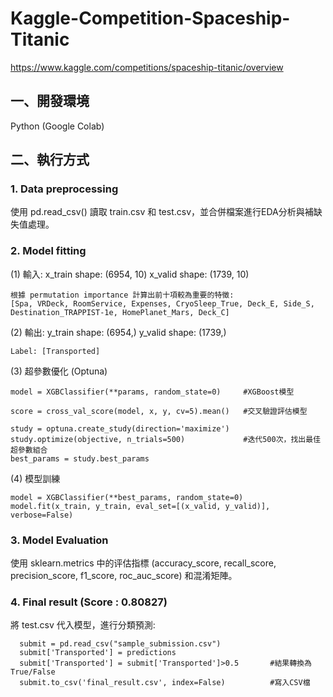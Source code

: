 # Kaggle-Competition-Spaceship-Titanic
https://www.kaggle.com/competitions/spaceship-titanic/overview
## 一、開發環境 

Python (Google Colab)   

## 二、執行方式 

### 1. Data preprocessing

使用 pd.read_csv() 讀取 train.csv 和 test.csv，並合併檔案進行EDA分析與補缺失值處理。

### 2. Model fitting
 
(1) 輸入: x_train shape: (6954, 10)
          x_valid shape:  (1739, 10)

    根據 permutation importance 計算出前十項較為重要的特徵: 
    [Spa, VRDeck, RoomService, Expenses, CryoSleep_True, Deck_E, Side_S, Destination_TRAPPIST-1e, HomePlanet_Mars, Deck_C]

(2) 輸出: y_train shape: (6954,)
          y_valid shape:  (1739,)

    Label: [Transported]

(3) 超參數優化 (Optuna)

    model = XGBClassifier(**params, random_state=0)     #XGBoost模型
  
    score = cross_val_score(model, x, y, cv=5).mean()   #交叉驗證評估模型

    study = optuna.create_study(direction='maximize')
    study.optimize(objective, n_trials=500)             #迭代500次，找出最佳超參數組合
    best_params = study.best_params
    
(4) 模型訓練
    
    model = XGBClassifier(**best_params, random_state=0)
    model.fit(x_train, y_train, eval_set=[(x_valid, y_valid)], verbose=False)

### 3. Model Evaluation

使用 sklearn.metrics 中的评估指標 (accuracy_score, recall_score, precision_score, f1_score, roc_auc_score) 和混淆矩陣。

### 4. Final result (Score : 0.80827)

將 test.csv 代入模型，進行分類預測:  
```predictions = model.predict(test)  
  submit = pd.read_csv("sample_submission.csv")  
  submit['Transported'] = predictions  
  submit['Transported'] = submit['Transported']>0.5       #結果轉換為True/False   
  submit.to_csv('final_result.csv', index=False)          #寫入CSV檔

